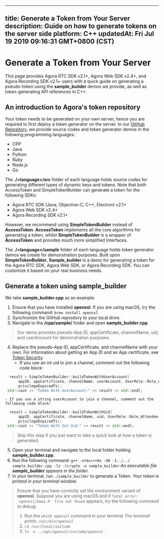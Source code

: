 
---
title: Generate a Token from Your Server
description: Guide on how to generate tokens on the server side
platform: C++
updatedAt: Fri Jul 19 2019 09:16:31 GMT+0800 (CST)
---
# Generate a Token from Your Server
This page provides Agora RTC SDK v2.1+, Agora Web SDK v2.4+, and Agora Recording SDK v2.1+ users with  a quick guide on generating a pseudo-token using the **sample_builder** demos we provide, as well as token-generating API references in C++. 

## An introduction to Agora's token repository

Your token needs to be generated on your own server, hence you are required to first deploy a token generator on the server. In our [GitHub Repository](https://github.com/AgoraIO/Tools/tree/master/DynamicKey/AgoraDynamicKey), we provide source codes and token generator demos in the following programming languages:

- CPP
- Java
- Python
- Ruby
- Node.js
- Go

The **./\<language\>/src** folder of each language holds source codes for generating different types of dynamic keys and tokens. Note that both AccessToken and SimpleTokenBuilder can generate a token for the following SDKs:

- Agora RTC SDK (Java, Objective-C, C++, Electron) v2.1+
- Agora Web SDK v2.4+
- Agora Recording SDK v2.1+ 

However, we recommend using **SimpleTokenBuilder** instead of **AccessToken**.  **AccessToken** implements all the core algorithms for generating a token, whilst **SimpleTokenBuilder** is a wrapper of **AccessToken** and provides much more simplified Interfaces. 

The **./\<language\>/sample** folder of each language holds token generator demos we create for demonstration purposes.  Built upon **SimpleTokenBuilder**, **Sample_builder** is  a demo for generating a token for the Agora RTC SDK, Agora Web SDK, or Agora Recording SDK. You can customize it based on your real business needs. 

## Generate a token using **sample_builder**

We take **sample_builder.cpp** as an example:

1. Ensure that you have installed **openssl**. If you are using macOS, try the following command:
    `brew install openssl`
2. Synchronize the GitHub repository to your local drive.
3. Navigate to the **/cpp/sample/** folder and open **sample_builder.cpp**. 
> Our demo provides pseudo-App ID, appCertificate, channelName, uid, and userAccount for demonstration purposes.
4. Replace the pseudo-App ID, appCertificate, and channelName with your own. For information about getting an App ID and an App certificate, see [Token Security](https://docs.agora.io/en/Agora%20Platform/token?platform=All%20Platforms#app-id).
    - If you use an int uid to join a channel, comment out the following code block:
```C++
  result = SimpleTokenBuilder::buildTokenWithUserAccount(
      appID, appCertificate, channelName, userAccount, UserRole::Role_Attendee,
      privilegeExpiredTs);
 std::cout << "Token With UserAccount:" << result << std::endl;
```    
    - If you use a string userAccount to join a channel, comment out the following code block:
```C++
  result = SimpleTokenBuilder::buildTokenWithUid(
      appID, appCertificate, channelName, uid, UserRole::Role_Attendee,
      privilegeExpiredTs);
 std::cout << "Token With Int Uid:" << result << std::endl;
```
> Skip this step if you just want to take a quick look at how a token is generated.
5. Open your terminal and navigate to the local folder holding **sample_builder.cpp**.
6. Run the following command:
    `g++ -std=c++0x -O0 -I../../ sample_builder.cpp -lz -lcrypto -o sample_builder`
		*An executable file <b>sample_builder</b> appears in the folder.*
7. In your terminal, run `./sample_builder` to generate a Token. 
    *Your token is printed in your terminal window.*
		
> Ensure that you have correctly set the environment variant of **openssl**. Suppose you are using macOS and if `fatal error: 'openssl/hmac.h' file not found` appears, try the following command to debug:
> 1. Run the `which openssl` command in your terminal
>     *The terminal prints: `/usr/bin/openssl`*
>  2. `cd /usr/local/include`
>  3. `ln -s ../opt/openssl/include/openssl .`   
